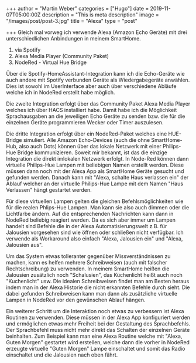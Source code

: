 +++
author = "Martin Weber"
categories = ["Hugo"]
date = 2019-11-07T05:00:00Z
description = "This is meta description"
image = "/images/post/post-3.jpg"
title = "Alexa"
type = "post"

+++
Gleich mal vorweg ich verwende Alexa (Amazon Echo Geräte) mit drei unterschiedlichen Anbindungen in meinem SmartHome.

1. via Spotify
2. Alexa Media Player (Community Paket)
3. NodeRed - Virtual Hue Bridge

Über die Spotify-HomeAssistant-Integration kann ich die Echo-Geräte wie auch andere mit Spotify verbunden Geräte als Wiedergabegeräte anwählen. Dies ist sowohl im UserInterface aber auch über verschiedene Abläufe welche ich in NodeRed erstellt habe möglich.

Die zweite Integration erfolgt über das Community Paket Alexa Media Player welches ich über HACS installiert habe. Damit habe ich die Möglichkeit Sprachausgaben an die jeweiligen Echo Geräte zu senden bzw. die für die einzelnen Geräte programmieren Wecker oder Timer auszulesen.

Die dritte Integration erfolgt über ein NodeRed-Paket welches eine HUE-Bridge simuliert. Alle Amazon Echo-Devices (auch die ohne SmartHome-Hub, also auch Dots) können über das lokale Netzwerk mit einer Philips-Hue Bridge kommunizieren. Soweit mir bekannt, ist das die einzige Integration die direkt imlokalen Netzwerk erfolgt. In Node-Red können dann virtuelle Philips-Hue Lampen mit beliebigen Namen erstellt werden. Diese müssen dann noch mit der Alexa App als SmartHome Geräte gesucht und gefunden werden. Danach kann mit "Alexa, schalte Haus verlassen ein" der Ablauf welcher an der virtuelle Philips-Hue Lampe mit dem Namen "Haus Verlassen" hängt gestartet werden.

Für diese virtuellen Lampen gelten die gleichen Befehlsmöglichkeiten wie für die realen Phlips-Hue Lampen. Man kann sie also auch dimmen oder die Lichtfarbe ändern. Auf die entsprechenden Nachrichten kann dann in NodeRed beliebig reagiert werden. Da es sich aber immer um Lampen handelt sind Befehle die in der Alexa Automatisierungswelt z.B. für Jalousien vorgesehen sind wie öffnen oder schließen nicht verfügbar. Ich verwende als Workaround also einfach "Alexa, Jalousien ein" und "Alexa, Jalousien aus".

Um das System etwas tolleranter gegenüber Missverständnissen zu machen, kann es helfen mehrere Schreibweisen (auch mit falscher Rechtschreibung) zu verwenden. In meinem SmartHome heißen die Jalousien zusätzlich noch "Schalusien", das Küchenlicht heißt auch noch "Kuchenlicht" usw. Die idealen Schreibweisen findet man am Besten heraus indem man in der Alexa Historie die nicht erkannten Befehle durch sieht. Die dabei gefunden Schreibweisen kann man dann als zusätzliche virtuelle Lampen in NodeRed vor den gewünschen Ablauf hängen.

Ein weiterer Schritt um die Interaktion noch etwas zu verbessern ist Alexa Routinen zu verwenden. Diese müssen in der Alexa App konfiguriert werden und ermöglichen etwas mehr Freiheit bei der Gestaltung des Sprachbefehls. Der Sprachbefehl muss nicht mehr direkt das Schalten der einzelnen Geräte beinhalten. Zum Beispiel kann man eine Alexa Routine welche mit "Alexa, Guten Morgen" gestartet wird erstellen, welche dann die vorher in NodeRed erzeugte virtuelle "Guten Morgen" Lampe einschaltet und somit das Radio einschaltet und die Jalousien nach oben fährt.